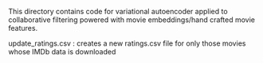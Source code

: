 
This directory contains code for variational autoencoder applied to 
collaborative filtering powered with movie embeddings/hand crafted movie features.

update_ratings.csv : creates a new ratings.csv file for only those movies whose IMDb data is downloaded

